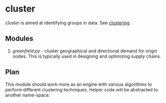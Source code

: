 # cluster
*cluster* is aimed at identifying groups in data. See
[clustering](https://en.wikipedia.org/wiki/Cluster_analysis).

## Modules
1. *greenfield.py* - cluster geographical and directional demand for origin
nodes. This is typically used in designing and optimizing supply chains.

## Plan
This module should work more as an engine with various algorithms to perform
different clustering techniques. Helper code will be abstracted to another
name-space.

